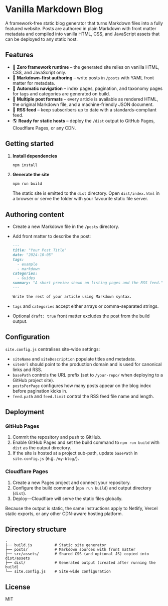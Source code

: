 # Vanilla Markdown Blog

A framework-free static blog generator that turns Markdown files into a fully featured website. Posts are authored in plain Markdown with front matter metadata and compiled into vanilla HTML, CSS, and JavaScript assets that can be deployed to any static host.

## Features

- 🚀 **Zero framework runtime** – the generated site relies on vanilla HTML, CSS, and JavaScript only.
- 📝 **Markdown-first authoring** – write posts in `/posts` with YAML front matter for metadata.
- 🧭 **Automatic navigation** – index pages, pagination, and taxonomy pages for tags and categories are generated on build.
- 🔁 **Multiple post formats** – every article is available as rendered HTML, the original Markdown file, and a machine-friendly JSON document.
- 📰 **RSS feed** – keep subscribers up to date with a standards-compliant feed.
- 🌎 **Ready for static hosts** – deploy the `/dist` output to GitHub Pages, Cloudflare Pages, or any CDN.

## Getting started

1. **Install dependencies**

   ```bash
   npm install
   ```

2. **Generate the site**

   ```bash
   npm run build
   ```

   The static site is emitted to the `dist` directory. Open `dist/index.html` in a browser or serve the folder with your favourite static file server.

## Authoring content

- Create a new Markdown file in the `/posts` directory.
- Add front matter to describe the post:

  ```markdown
  ---
  title: "Your Post Title"
  date: "2024-10-05"
  tags:
    - example
    - markdown
  categories:
    - Guides
  summary: "A short preview shown on listing pages and the RSS feed."
  ---

  Write the rest of your article using Markdown syntax.
  ```

- `tags` and `categories` accept either arrays or comma-separated strings.
- Optional `draft: true` front matter excludes the post from the build output.

## Configuration

`site.config.js` centralises site-wide settings:

- `siteName` and `siteDescription` populate titles and metadata.
- `siteUrl` should point to the production domain and is used for canonical links and RSS.
- `basePath` controls the URL prefix (set to `/your-repo/` when deploying to a GitHub project site).
- `postsPerPage` configures how many posts appear on the blog index before pagination kicks in.
- `feed.path` and `feed.limit` control the RSS feed file name and length.

## Deployment

### GitHub Pages

1. Commit the repository and push to GitHub.
2. Enable GitHub Pages and set the build command to `npm run build` with `dist` as the output directory.
3. If the site is hosted at a project sub-path, update `basePath` in `site.config.js` (e.g. `/my-blog/`).

### Cloudflare Pages

1. Create a new Pages project and connect your repository.
2. Configure the build command (`npm run build`) and output directory (`dist`).
3. Deploy—Cloudflare will serve the static files globally.

Because the output is static, the same instructions apply to Netlify, Vercel static exports, or any other CDN-aware hosting platform.

## Directory structure

```
.
├── build.js          # Static site generator
├── posts/            # Markdown sources with front matter
├── src/assets/       # Shared CSS (and optional JS) copied into dist/assets
├── dist/             # Generated output (created after running the build)
└── site.config.js    # Site-wide configuration
```

## License

MIT
